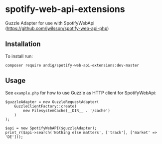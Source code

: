 # spotify-web-api-extensions
Guzzle Adapter for use with SpotifyWebApi (https://github.com/jwilsson/spotify-web-api-php)

## Installation

To install run:

    composer require andig/spotify-web-api-extensions:dev-master

## Usage

See `example.php` for how to use Guzzle as HTTP client for SpotifyWebApi:

	$guzzleAdapter = new GuzzleRequestAdapter(
		GuzzleClientFactory::create(
			new FilesystemCache(__DIR__ . '/cache')
		)
	);

	$api = new SpotifyWebAPI($guzzleAdapter);
	print_r($api->search('Nothing else matters', ['track'], ['market' => 'DE']));
